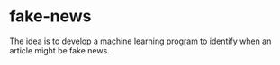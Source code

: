 # fake-news
The idea is to develop a machine learning program to identify when an article might be fake news.
